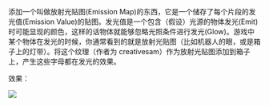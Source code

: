 添加一个叫做放射光贴图(Emission Map)的东西，它是一个储存了每个片段的发光值(Emission Value)的贴图。发光值是一个包含（假设）光源的物体发光(Emit)时可能显现的颜色，这样的话物体就能够忽略光照条件进行发光(Glow)。游戏中某个物体在发光的时候，你通常看到的就是放射光贴图（比如机器人的眼，或是箱子上的灯带）。将这个纹理（作者为 creativesam）作为放射光贴图添加到箱子上，产生这些字母都在发光的效果。


效果：


![](https://github.com/Kevincyc99/Images-Store/raw/main/LearnOpenGL/Results/46_Exercise8_4.png)